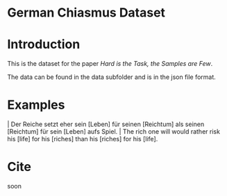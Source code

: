 # German Chiasmus Dataset

# Introduction

This is the dataset for the paper *Hard is the Task, the Samples are Few*.

The data can be found in the data subfolder and is in the json file format.

# Examples

| Der Reiche setzt eher sein [Leben] für seinen [Reichtum] als seinen [Reichtum] für sein [Leben] aufs Spiel.
| The rich one will would rather risk his [life] for his [riches] than his [riches] for his [life].


# Cite

soon
